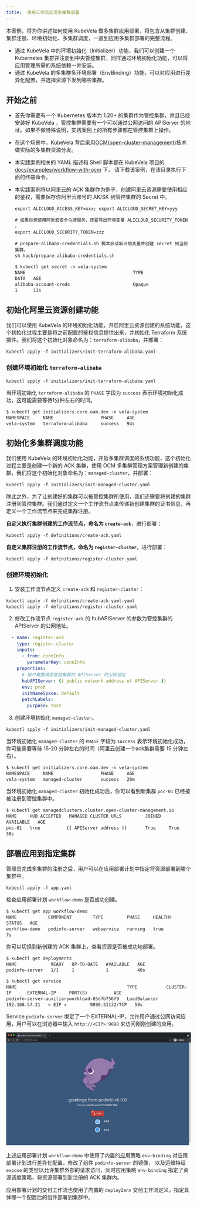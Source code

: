 ```yaml
---
title:  使用工作流实现多集群部署
---
```


本案例，将为你讲述如何使用 KubeVela 做多集群应用部署，将包含从集群创建、集群注册、环境初始化、多集群调度，一直到应用多集群部署的完整流程。

- 通过 KubeVela 中的环境初始化（Initializer）功能，我们可以创建一个 Kubernetes 集群并注册到中央管控集群，同样通过环境初始化功能，可以将应用管理所需的系统依赖一并安装。
- 通过 KubeVela 的多集群多环境部署（EnvBinding）功能，可以对应用进行差异化配置，并选择资源下发到哪些集群。

## 开始之前

- 首先你需要有一个 Kubernetes 版本为 1.20+ 的集群作为管控集群，并且已经安装好 KubeVela ，管控集群需要有一个可以通过公网访问的 APIServer 
  的地址。如果不做特殊说明，实践案例上的所有步骤都在管控集群上操作。
  

- 在这个场景中，KubeVela 背后采用[OCM(open-cluster-management)](https://open-cluster-management.io/getting-started/quick-start/)技术做实际的多集群资源分发。


- 本实践案例相关的 YAML 描述和 Shell 脚本都在 KubeVela 项目的 [docs/examples/workflow-with-ocm](https://github.com/kubevela/kubevela/tree/master/docs/examples/workflow-with-ocm) 下，
  请下载该案例，在该目录执行下面的终端命令。


- 本实践案例将以阿里云的 ACK 集群作为例子，创建阿里云资源需要使用相应的鉴权，需要保存你阿里云账号的 AK/SK 到管控集群的 Secret 中。

  ```shell
  export ALICLOUD_ACCESS_KEY=xxx; export ALICLOUD_SECRET_KEY=yyy
  ```

  ```shell
  # 如果你想使用阿里云安全令牌服务，还要导出环境变量 ALICLOUD_SECURITY_TOKEN 。
  export ALICLOUD_SECURITY_TOKEN=zzz  
  ```

  ```shell
  # prepare-alibaba-credentials.sh 脚本会读取环境变量并创建 secret 到当前集群。
  sh hack/prepare-alibaba-credentials.sh
  ```
  
  ```shell
  $ kubectl get secret -n vela-system
  NAME                                         TYPE                                  DATA   AGE
  alibaba-account-creds                        Opaque                                1      11s
  ```

## 初始化阿里云资源创建功能

我们可以使用 KubeVela 的环境初始化功能，开启阿里云资源创建的系统功能，这个初始化过程主要是将之前配置的鉴权信息提供出来，并初始化 Terraform 系统插件。我们将这个初始化对象命名为：`terraform-alibaba`，并部署：

```shell
kubectl apply -f initializers/init-terraform-alibaba.yaml
```

### 创建环境初始化 `terraform-alibaba`

```shell
kubectl apply -f initializers/init-terraform-alibaba.yaml
```

当环境初始化 `terraform-alibaba` 的 `PHASE` 字段为 `success` 表示环境初始化成功，这可能需要等待1分钟左右的时间。

```shell
$ kubectl get initializers.core.oam.dev -n vela-system
NAMESPACE     NAME                  PHASE     AGE
vela-system   terraform-alibaba     success   94s
```

## 初始化多集群调度功能

我们使用 KubeVela 的环境初始化功能，开启多集群调度的系统功能，这个初始化过程主要是创建一个新的 ACK 集群，使用 OCM 多集群管理方案管理新创建的集群，我们将这个初始化对象命名为：`managed-cluster`，并部署：

```shell
kubectl apply -f initializers/init-managed-cluster.yaml
```

除此之外，为了让创建好的集群可以被管控集群所使用，我们还需要将创建的集群注册到管控集群。我们通过定义一个工作流节点来传递新创建集群的证书信息，再定义一个工作流节点来完成集群注册。

**自定义执行集群创建的工作流节点，命名为 `create-ack`**，进行部署：

```shell
kubectl apply -f definitions/create-ack.yaml
```

**自定义集群注册的工作流节点，命名为 `register-cluster`**，进行部署：

```shell
kubectl apply -f definitions/register-cluster.yaml
```

### 创建环境初始化  

1. 安装工作流节点定义 `create-ack` 和 `register-cluster`：

```shell
kubectl apply -f definitions/create-ack.yaml.yaml
kubectl apply -f definitions/register-cluster.yaml
```

2. 修改工作流节点 `register-ack` 的 hubAPIServer 的参数为管控集群的 APIServer 的公网地址。

```yaml
  - name: register-ack
    type: register-cluster
    inputs:
      - from: connInfo
        parameterKey: connInfo
    properties:
      # 用户需要填写管控集群的 APIServer 的公网地址
      hubAPIServer: {{ public network address of APIServer }}
      env: prod
      initNameSpace: default
      patchLabels:
        purpose: test
```

3. 创建环境初始化 `managed-cluster`。

```
kubectl apply -f initializers/init-managed-cluster.yaml
```

当环境初始化 `managed-cluster` 的 `PHASE` 字段为 `success` 表示环境初始化成功，你可能需要等待 15-20 分钟左右的时间（阿里云创建一个ack集群需要 15 分钟左右）。

```shell
$ kubectl get initializers.core.oam.dev -n vela-system
NAMESPACE     NAME                  PHASE     AGE
vela-system   managed-cluster       success   20m
```

当环境初始化 `managed-cluster` 初始化成功后，你可以看到新集群 `poc-01` 已经被被注册到管控集群中。

```shell
$ kubectl get managedclusters.cluster.open-cluster-management.io
NAME     HUB ACCEPTED   MANAGED CLUSTER URLS         JOINED   AVAILABLE   AGE
poc-01   true          {{ APIServer address }}       True     True        30s
```

## 部署应用到指定集群

管理员完成多集群的注册之后，用户可以在应用部署计划中指定将资源部署到哪个集群中。

```shell
kubectl apply -f app.yaml
```

检查应用部署计划 `workflow-demo` 是否成功创建。

```shell
$ kubectl get app workflow-demo
NAME            COMPONENT        TYPE         PHASE     HEALTHY   STATUS   AGE
workflow-demo   podinfo-server   webservice   running   true               7s
```

你可以切换到新创建的 ACK 集群上，查看资源是否被成功地部署。

```shell
$ kubectl get deployments
NAME             READY   UP-TO-DATE   AVAILABLE   AGE
podinfo-server   1/1     1            1           40s
```

```shell
$ kubectl get service
NAME                                          TYPE           CLUSTER-IP      EXTERNAL-IP     PORT(S)          AGE
podinfo-server-auxiliaryworkload-85d7b756f9   LoadBalancer   192.168.57.21   < EIP >         9898:31132/TCP   50s
```

Service `podinfo-server` 绑定了一个 EXTERNAL-IP，允许用户通过公网访问应用，用户可以在浏览器中输入 `http://<EIP>:9898` 来访问刚刚创建的应用。

![workflow-with-ocm-demo](../resources/workflow-with-ocm-demo.png)

上述应用部署计划 `workflow-demo` 中使用了内置的应用策略 `env-binding` 对应用部署计划进行差异化配置，修改了组件 `podinfo-server` 的镜像，
以及运维特征 `expose` 的类型以允许集群外部的请求访问，同时应用策略 `env-binding` 指定了资源调度策略，将资源部署到新注册的 ACK 集群内。

应用部署计划的交付工作流也使用了内置的 `deploy2env` 交付工作流定义，指定具体哪一个配置后的组件部署到集群中。